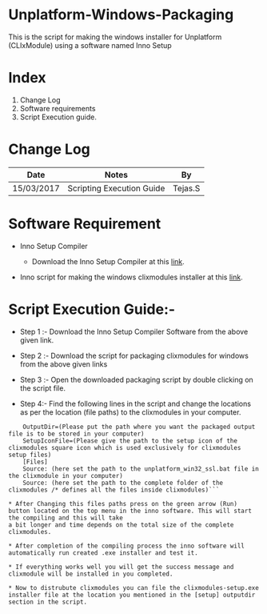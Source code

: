 ﻿# Unplatform-Windows-Packaging
This is the script for making the windows installer for Unplatform (CLIxModule) using a software named Inno Setup 

# Index
1. Change Log
2. Software requirements
3. Script Execution guide. 

# Change Log 

 Date|Notes|By 
------------ | ------------- | -------------
15/03/2017 | Scripting Execution Guide | Tejas.S

# Software Requirement

* Inno Setup Compiler 

	* Download the Inno Setup Compiler at this [link](http://www.jrsoftware.org/isdl.php).

* Inno script for making the windows clixmodules installer at this [link](https://drive.google.com/a/clixindia.org/file/d/0B8jO_EmBxRInQi1IMFA3RXAxZk0/view?usp=sharing).

# Script Execution Guide:- 

* Step 1 :- Download the Inno Setup Compiler Software from the above given link.

* Step 2 :- Download the script for packaging clixmodules for windows from the above given links

* Step 3 :- Open the downloaded packaging script by double clicking on the script file.

* Step 4:-  Find the following lines in the script and change the locations as per the location (file paths) to the clixmodules in your computer.
	
``` [Setup]
	OutputDir=(Please put the path where you want the packaged output file is to be stored in your computer)
	SetupIconFile=(Please give the path to the setup icon of the clixmodules square icon which is used exclusively for clixmodules setup files)
	[Files]
	Source: (here set the path to the unplatform_win32_ssl.bat file in the clixmodule in your computer)
	Source: (here set the path to the complete folder of the clixmodules /* defines all the files inside clixmodules)```

* After Changing this files paths press on the green arrow (Run) button located on the top menu in the inno software. This will start the compiling and this will take
a bit longer and time depends on the total size of the complete clixmodules.

* After completion of the compiling process the inno software will automatically run created .exe installer and test it.

* If everything works well you will get the success message and clixmodule will be installed in you completed.

* Now to distrubute clixmodules you can file the clixmodules-setup.exe installer file at the location you mentioned in the [setup] outputdir section in the script.

